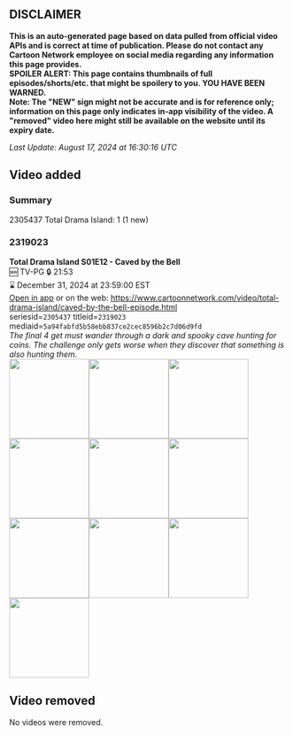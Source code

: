 ## DISCLAIMER
**This is an auto-generated page based on data pulled from official video APIs and is correct at time of publication. Please do not contact any Cartoon Network employee on social media regarding any information this page provides.**  
**SPOILER ALERT: This page contains thumbnails of full episodes/shorts/etc. that might be spoilery to you. YOU HAVE BEEN WARNED.**  
**Note: The "NEW" sign might not be accurate and is for reference only; information on this page only indicates in-app visibility of the video. A "removed" video here might still be available on the website until its expiry date.**  

_Last Update: August 17, 2024 at 16:30:16 UTC_
## Video added
### Summary
2305437 Total Drama Island: 1 (1 new)  
### 2319023
**Total Drama Island S01E12 - Caved by the Bell**  
🆕 TV-PG 🔒 21:53  
⌛ December 31, 2024 at 23:59:00 EST  
[Open in app](https://cnvideo.sercomkc.org/redirector.html?type=cnapp&seriesid=2305437&titleid=2319023&mediaid=5a94fabfd5b58ebb837ce2cec8596b2c7d06d9fd) or on the web: https://www.cartoonnetwork.com/video/total-drama-island/caved-by-the-bell-episode.html  
seriesid=`2305437` titleid=`2319023` mediaid=`5a94fabfd5b58ebb837ce2cec8596b2c7d06d9fd`  
_The final 4 get must wander through a dark and spooky cave hunting for coins. The challenge only gets worse when they discover that something is also hunting them._  
<a href="https://s3.amazonaws.com/cartoonorchestrator/2319023_001_1280x720.jpg"><img src="https://s3.amazonaws.com/cartoonorchestrator/2319023_001_640x360.jpg" height="144px" /></a><a href="https://s3.amazonaws.com/cartoonorchestrator/2319023_002_1280x720.jpg"><img src="https://s3.amazonaws.com/cartoonorchestrator/2319023_002_640x360.jpg" height="144px" /></a><a href="https://s3.amazonaws.com/cartoonorchestrator/2319023_003_1280x720.jpg"><img src="https://s3.amazonaws.com/cartoonorchestrator/2319023_003_640x360.jpg" height="144px" /></a><a href="https://s3.amazonaws.com/cartoonorchestrator/2319023_004_1280x720.jpg"><img src="https://s3.amazonaws.com/cartoonorchestrator/2319023_004_640x360.jpg" height="144px" /></a><a href="https://s3.amazonaws.com/cartoonorchestrator/2319023_005_1280x720.jpg"><img src="https://s3.amazonaws.com/cartoonorchestrator/2319023_005_640x360.jpg" height="144px" /></a><a href="https://s3.amazonaws.com/cartoonorchestrator/2319023_006_1280x720.jpg"><img src="https://s3.amazonaws.com/cartoonorchestrator/2319023_006_640x360.jpg" height="144px" /></a><a href="https://s3.amazonaws.com/cartoonorchestrator/2319023_007_1280x720.jpg"><img src="https://s3.amazonaws.com/cartoonorchestrator/2319023_007_640x360.jpg" height="144px" /></a><a href="https://s3.amazonaws.com/cartoonorchestrator/2319023_008_1280x720.jpg"><img src="https://s3.amazonaws.com/cartoonorchestrator/2319023_008_640x360.jpg" height="144px" /></a><a href="https://s3.amazonaws.com/cartoonorchestrator/2319023_009_1280x720.jpg"><img src="https://s3.amazonaws.com/cartoonorchestrator/2319023_009_640x360.jpg" height="144px" /></a><a href="https://s3.amazonaws.com/cartoonorchestrator/2319023_010_1280x720.jpg"><img src="https://s3.amazonaws.com/cartoonorchestrator/2319023_010_640x360.jpg" height="144px" /></a>
## Video removed
No videos were removed.  
